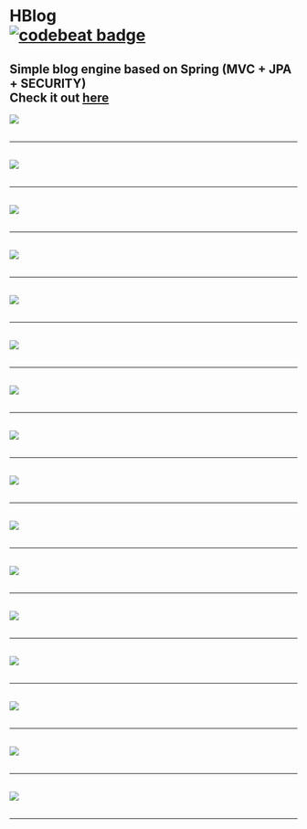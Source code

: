# HBlog <br>[![codebeat badge](https://codebeat.co/badges/2bdd3b2a-0568-4514-a3ce-f875232768f9)](https://codebeat.co/projects/github-com-henryco-hblog-master)
## Simple blog engine based on Spring (MVC + JPA + SECURITY) <br> Check it out <a href="http://174.138.0.194:1995/">here</a>
<img src="https://raw.githubusercontent.com/henryco/HBlog/master/promo/1.png" /><br><br><hr><br>
<img src="https://raw.githubusercontent.com/henryco/HBlog/master/promo/2.png" /><br><br><hr><br>
<img src="https://raw.githubusercontent.com/henryco/HBlog/master/promo/3.png" /><br><br><hr><br>
<img src="https://raw.githubusercontent.com/henryco/HBlog/master/promo/4.png" /><br><br><hr><br>
<img src="https://raw.githubusercontent.com/henryco/HBlog/master/promo/5.png" /><br><br><hr><br>
<img src="https://raw.githubusercontent.com/henryco/HBlog/master/promo/6.png" /><br><br><hr><br>
<img src="https://raw.githubusercontent.com/henryco/HBlog/master/promo/9.png" /><br><br><hr><br>
<img src="https://raw.githubusercontent.com/henryco/HBlog/master/promo/10.png" /><br><br><hr><br>
<img src="https://raw.githubusercontent.com/henryco/HBlog/master/promo/12.png" /><br><br><hr><br>
<img src="https://raw.githubusercontent.com/henryco/HBlog/master/promo/13.png" /><br><br><hr><br>
<img src="https://raw.githubusercontent.com/henryco/HBlog/master/promo/14.png" /><br><br><hr><br>
<img src="https://raw.githubusercontent.com/henryco/HBlog/master/promo/15.png" /><br><br><hr><br>
<img src="https://raw.githubusercontent.com/henryco/HBlog/master/promo/16.png" /><br><br><hr><br>
<img src="https://raw.githubusercontent.com/henryco/HBlog/master/promo/17.png" /><br><br><hr><br>
<img src="https://raw.githubusercontent.com/henryco/HBlog/master/promo/7.png" /><br><br><hr><br>
<img src="https://raw.githubusercontent.com/henryco/HBlog/master/promo/8.png" /><br><br><hr><br>
